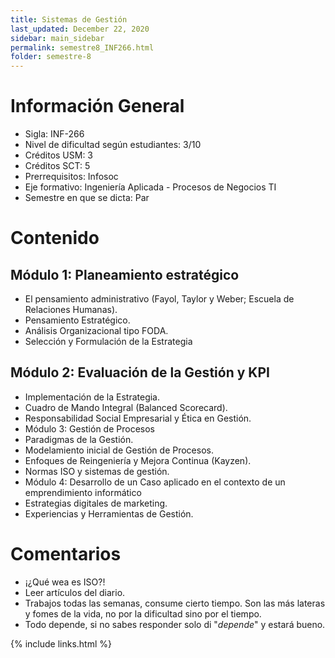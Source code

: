 ```yaml
---
title: Sistemas de Gestión 
last_updated: December 22, 2020
sidebar: main_sidebar
permalink: semestre8_INF266.html
folder: semestre-8
---
```


# Información General

* Sigla: INF-266
* Nivel de dificultad según estudiantes: 3/10
* Créditos USM: 3
* Créditos SCT: 5
* Prerrequisitos: Infosoc
* Eje formativo: Ingeniería Aplicada - Procesos de Negocios TI
* Semestre en que se dicta: Par

# Contenido

## Módulo 1: Planeamiento estratégico

* El pensamiento administrativo (Fayol, Taylor y Weber; Escuela de Relaciones Humanas).
* Pensamiento Estratégico.
* Análisis Organizacional tipo FODA.
* Selección y Formulación de la Estrategia


## Módulo 2: Evaluación de la Gestión y KPI

* Implementación de la Estrategia.
* Cuadro de Mando Integral (Balanced Scorecard).
* Responsabilidad Social Empresarial y Ética en Gestión.
* Módulo 3: Gestión de Procesos
* Paradigmas de la Gestión.
* Modelamiento inicial de Gestión de Procesos.
* Enfoques de Reingeniería y Mejora Continua (Kayzen).
* Normas ISO y sistemas de gestión.
* Módulo 4: Desarrollo de un Caso aplicado en el contexto de un emprendimiento informático
* Estrategias digitales de marketing.
* Experiencias y Herramientas de Gestión.


# Comentarios

* ¡¿Qué wea es ISO?!
* Leer artículos del diario.
* Trabajos todas las semanas, consume cierto tiempo. Son las más lateras y fomes de la vida, no por la dificultad sino por el tiempo.
* Todo depende, si no sabes responder solo di "*depende*" y estará bueno.

{% include links.html %}